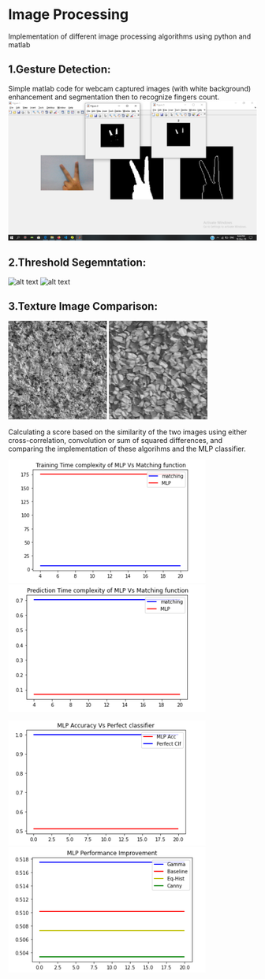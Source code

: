 # Image Processing
Implementation of different image processing algorithms using python and matlab

## 1.Gesture Detection:

Simple matlab code for webcam captured images (with white background) enhancement and segmentation then to recognize fingers count.
![alt text](https://github.com/khadija267/Image-Processing/blob/main/images/1.png?raw=true)

## 2.Threshold Segemntation:

![alt text](https://github.com/khadija267/Image-Processing/blob/main/images/car_green_screen.png?raw=true)
![alt text](https://github.com/khadija267/Image-Processing/blob/main/images/car_green_screen.png?raw=true)

## 3.Texture Image Comparison:

<p float="center">
  <img src="https://github.com/khadija267/Image-Processing/blob/main/images/12.png?raw=true" width="200" /> 
    <img src="https://github.com/khadija267/Image-Processing/blob/main/images/13.png?raw=true" width="200" /> 
</p>
Calculating a score based on the similarity of the two images using either cross-correlation, convolution or sum of squared differences, and comparing the implementation of these algorihms and the MLP classifier.
<br>
<p float="left">
  <img src="https://github.com/khadija267/Image-Processing/blob/main/images/3.png?raw=true" width="400" />
  <img src="https://github.com/khadija267/Image-Processing/blob/main/images/4.png?raw=true" width="400" /> 

</p>
<p float="left">
  <img src="https://github.com/khadija267/Image-Processing/blob/main/images/5.png?raw=true" width="400" />
  <img src="https://github.com/khadija267/Image-Processing/blob/main/images/6.png?raw=true" width="400" /> 

</p>
<br>




